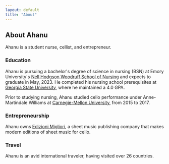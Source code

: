 ```yaml
---
layout: default
title: "About"
---
```


## About Ahanu
Ahanu is a student nurse, cellist, and entrepreneur.

### Education
Ahanu is pursuing a bachelor's degree of science in nursing (BSN) at Emory University's [Nell Hodgson Woodruff School of Nursing](https://nursing.emory.edu) and expects to graduate in May, 2023. He completed his nursing school prerequisites at [Georgia State University](https://gsu.edu), where he maintained a 4.0 GPA.

Prior to studying nursing, Ahanu studied cello performance under Anne-Martindale Williams at [Carnegie-Mellon University](https://music.cmu.edu), from 2015 to 2017.

### Entrepreneurship
Ahanu owns [Edizioni Migliori](https://cellobooks.net), a sheet music publishing company that makes modern editions of sheet music for cello.  

### Travel
Ahanu is an avid international traveler, having visited over 26 countries.
